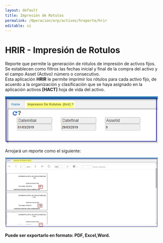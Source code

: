 ```yaml
---
layout: default
title: Impresión de Rotulos
permalink: /Operacion/erp/activos/hreporte/hrir
editable: si
---
```


# HRIR - Impresión de Rotulos

Reporte que permite la generación de rótulos de impresión de activos fijos.  
Se establecen como filtros las fechas inicial y final de la compra del activo y el campo Asset (Activo) número o consecutivo.  
Esta aplicación **HRIR** le permite imprimir los rótulos para cada activo fijo, de acuerdo a la organización y clasificación que se haya asignado en la aplicación activos **[HACT]** hoja de vida del activo.  


![](hrir1.png)  

Arrojará un reporte como el siguiente:  

![](hrir2.png)  

**Puede ser exportarlo en formato: PDF, Excel,Word.**  


